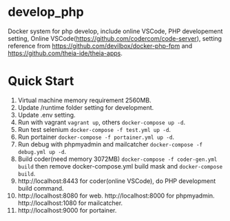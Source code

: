 # develop_php
Docker system for php develop, include online VSCode, PHP developement setting,
Online VSCode(https://github.com/codercom/code-server), 
setting reference from https://github.com/devilbox/docker-php-fpm and https://github.com/theia-ide/theia-apps.

# Quick Start
1. Virtual machine memory requirement 2560MB.
1. Update /runtime folder setting for development.
1. Update .env setting.
1. Run with vagrant ```vagrant up```, others ```docker-compose up -d```.
1. Run test selenium ```docker-compose -f test.yml up -d```.
1. Run portainer ```docker-compose -f portainer.yml up -d```.
1. Run debug with phpmyadmin and mailcatcher ```docker-compose -f debug.yml up -d```.
1. Build coder(need memory 3072MB) ```docker-compose -f coder-gen.yml build``` then remove docker-compose.yml build mask and ```docker-compose build```.
1. http://localhost:8443 for coder(online VSCode), do PHP development build command.
1. http://localhost:8080 for web. http://localhost:8000 for phpmyadmin. http://localhost:1080 for mailcatcher.
1. http://localhost:9000 for portainer.
